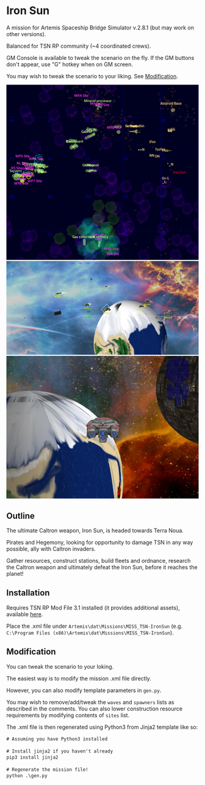 # Iron Sun

A mission for Artemis Spaceship Bridge Simulator v.2.8.1 (but may work on other versions).

Balanced for TSN RP community (~4 coordinated crews).

GM Console is available to tweak the scenario on the fly. If the GM buttons don't appear, use "G" hotkey when on GM screen.

You may wish to tweak the scenario to your liking. See [Modification](#Modification). 

![Screen 1](Screen1.png?raw=true "Map")
![Screen 2](Screen2.png?raw=true "Planet")
![Screen 3](Screen3.png?raw=true "Iron Sun")

## Outline

The ultimate Caltron weapon, Iron Sun, is headed towards Terra Noua.

Pirates and Hegemony, looking for opportunity to damage TSN in any way possible, ally with Caltron invaders.

Gather resources, construct stations, build fleets and ordnance, research the Caltron weapon and ultimately defeat the Iron Sun, before it reaches the planet!

## Installation

Requires TSN RP Mod File 3.1 installed (it provides additional assets), available [here](http://www.terranstellarnavy.net/tsn-expansion/).

Place the .xml file under `Artemis\dat\Missions\MISS_TSN-IronSun` (e.g. `C:\Program Files (x86)\Artemis\dat\Missions\MISS_TSN-IronSun`).


## Modification

You can tweak the scenario to your loking.

The easiest way is to modify the mission .xml file directly.

However, you can also modify template parameters in `gen.py`.

You may wish to remove/add/tweak the `waves` and `spawners` lists as described in the comments.
You can also lower construction resource requirements by modifying contents of `sites` list.

The .xml file is then regenerated using Python3 from Jinja2 template like so:

```
# Assuming you have Python3 installed

# Install jinja2 if you haven't already
pip3 install jinja2

# Regenerate the mission file!
python .\gen.py
```
